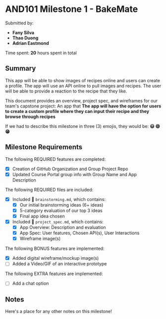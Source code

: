 <!-- (This is a comment) INSTRUCTIONS: Go through this page and fill out any **bolded** entries with their correct values.-->

# AND101 Milestone 1 - **BakeMate**

Submitted by:
- **Fany Silva**
- **Thao Duong**
- **Adrian Eastmond**

Time spent: **20** hours spent in total

## Summary
This app will be able to show images of recipes online and users can create a profile. The app will use an API online to pull images and recipes. The user will be able to provide a reaction to the recipe that they like.

This document provides an overview, project spec, and wireframes for our team's capstone project: An app that **The app will have the option for users to create a custom profile where they can input their recipe and they browse through recipes**

If we had to describe this milestone in three (3) emojis, they would be: **😃 😄 😁**

## Milestone Requirements

<!-- Please be sure to change the [ ] to [x] for any features you completed.  If a feature is not checked [x], you might miss the points for that item! -->

The following REQUIRED features are completed:

- [X] Creation of GitHub Organization and Group Project Repo
- [X] Updated Course Portal group info with Group Name and App Description

The following REQUIRED files are included:

- [X] Included 📄 `brainstorming.md`, which contains:
  - [X] Our initial brainstorming ideas (6+ ideas)
  - [X] 5-category evaluation of our top 3 ideas
  - [X] Final app idea chosen
- [X] Included 📄 `project_spec.md`, which contains:
  - [X] App Overview: Description and evaluation
  - [X] App Spec: User features, Chosen API(s), User Interactions
  - [X] Wireframe image(s)

The following BONUS features are implemented:

- [X] Added digital wireframe/mockup image(s)
- [ ] Added a Video/GIF of an interactive prototype

The following EXTRA features are implemented:

- [ ] Add a chat option 

## Notes

Here's a place for any other notes on this milestone!
